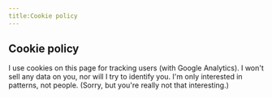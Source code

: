 ```yaml
---
title:Cookie policy
---
```


## Cookie policy
I use cookies on this page for tracking users (with Google Analytics). I won't sell any data on you, nor will I try to identify you. I'm only interested in patterns, not people. (Sorry, but you're really not that interesting.)